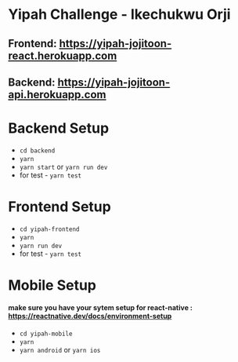 # Yipah Challenge - Ikechukwu Orji

## Frontend: https://yipah-jojitoon-react.herokuapp.com

## Backend: https://yipah-jojitoon-api.herokuapp.com

#

# Backend Setup

- `cd backend`
- `yarn`
- `yarn start` or `yarn run dev`
- for test - `yarn test`

#

# Frontend Setup

- `cd yipah-frontend`
- `yarn`
- `yarn run dev`
- for test - `yarn test`

# Mobile Setup

#### make sure you have your sytem setup for react-native : https://reactnative.dev/docs/environment-setup

- `cd yipah-mobile`
- `yarn`
- `yarn android` or `yarn ios`
